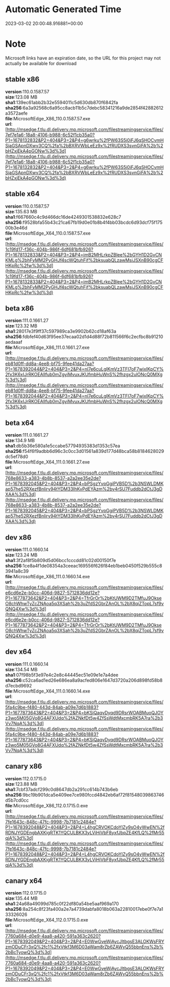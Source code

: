 # Automatic Generated Time
2023-03-02 20:00:48.916881+00:00

# Note
Microsoft links have an expiration date, so the URL for this project may not actually be available for download

## stable x86
**version**:110.0.1587.57  
**size**:123.08 MB  
**sha1**:139ec61abb2b32e5594011c5d630db870f6842fa  
**sha256**:6a3a92568c6a95cc8acb11b5c7debc58341216a9de2854f42882612a3572aefe  
**file**:MicrosoftEdge_X86_110.0.1587.57.exe  
**url**:[http://msedge.f.tlu.dl.delivery.mp.microsoft.com/filestreamingservice/files/7ef7e1a6-18a8-4106-b988-6c52f1cb35a0?P1=1678132832&P2=404&P3=2&P4=g6wrku%2fPW63S5i0iFJ6qSHOCvmHSjaGSApnDXwv3CQ%2fa%2bBXRVWbLeEz9x%2fRUDXS3svnGiFA%2b%2bHZxjEkA4pGONw%3d%3d](http://msedge.f.tlu.dl.delivery.mp.microsoft.com/filestreamingservice/files/7ef7e1a6-18a8-4106-b988-6c52f1cb35a0?P1=1678132832&P2=404&P3=2&P4=g6wrku%2fPW63S5i0iFJ6qSHOCvmHSjaGSApnDXwv3CQ%2fa%2bBXRVWbLeEz9x%2fRUDXS3svnGiFA%2b%2bHZxjEkA4pGONw%3d%3d)  

## stable x64
**version**:110.0.1587.57  
**size**:135.63 MB  
**sha1**:f667660c4c9d466dc16de4249301538832e628c7  
**sha256**:f9528bfa55b43c21ca67fb19d0e01b8b4f4bb03bcdc6d93dcf75f17500b3e46d  
**file**:MicrosoftEdge_X64_110.0.1587.57.exe  
**url**:[http://msedge.f.tlu.dl.delivery.mp.microsoft.com/filestreamingservice/files/1c19fd17-f36c-404b-986f-6df681bfb926?P1=1678132833&P2=404&P3=2&P4=imB2MHLrkpZBlee%2bGYH1D2GvCNKMLg%2bhFyMM2PyGHJf4scWQtuhFif%2bksuabQLzawMsiJSXnB90cgCFHKpRc%2fw%3d%3d](http://msedge.f.tlu.dl.delivery.mp.microsoft.com/filestreamingservice/files/1c19fd17-f36c-404b-986f-6df681bfb926?P1=1678132833&P2=404&P3=2&P4=imB2MHLrkpZBlee%2bGYH1D2GvCNKMLg%2bhFyMM2PyGHJf4scWQtuhFif%2bksuabQLzawMsiJSXnB90cgCFHKpRc%2fw%3d%3d)  

## beta x86
**version**:111.0.1661.27  
**size**:123.32 MB  
**sha1**:28017e3f9ff37c597989ca3e9902b62cd18af63a  
**sha256**:fdbfef40d63f95ee37ecaa02d1d4d88f72b811566f6c2ecfbc8b91210aedaaaf  
**file**:MicrosoftEdge_X86_111.0.1661.27.exe  
**url**:[http://msedge.f.tlu.dl.delivery.mp.microsoft.com/filestreamingservice/files/eb81d0ff-dd8a-4ee8-bf75-9fee41da27aa?P1=1678392044&P2=404&P3=2&P4=nl7e6cuLgIKmVz3TFI7oF7wixIKpCY%2fx3K6xIJrRKOEAllfub0mZgyiMvuxJKUfmbHuWnS%2fhzgx2ulONcQ0MXg%3d%3d](http://msedge.f.tlu.dl.delivery.mp.microsoft.com/filestreamingservice/files/eb81d0ff-dd8a-4ee8-bf75-9fee41da27aa?P1=1678392044&P2=404&P3=2&P4=nl7e6cuLgIKmVz3TFI7oF7wixIKpCY%2fx3K6xIJrRKOEAllfub0mZgyiMvuxJKUfmbHuWnS%2fhzgx2ulONcQ0MXg%3d%3d)  

## beta x64
**version**:111.0.1661.27  
**size**:134.9 MB  
**sha1**:db5b36e580a1e5ccabe57794935383d1353c57ea  
**sha256**:f54f6f9adbb6d96c3c0cc3d01561a839d177d48bca58b8184628029dc5ef78d0  
**file**:MicrosoftEdge_X64_111.0.1661.27.exe  
**url**:[http://msedge.f.tlu.dl.delivery.mp.microsoft.com/filestreamingservice/files/768e8633-a383-4b8b-8537-a2a2ee35e2de?P1=1678392045&P2=404&P3=2&P4=bPSgzYvpGgiPVB5D%2b3NSWLDMKap57he52RXezfBnIiry94tYDM33IhKvPdEYAzm%2bv4rSU7Fuddb2dCtJ3gDXAA%3d%3d](http://msedge.f.tlu.dl.delivery.mp.microsoft.com/filestreamingservice/files/768e8633-a383-4b8b-8537-a2a2ee35e2de?P1=1678392045&P2=404&P3=2&P4=bPSgzYvpGgiPVB5D%2b3NSWLDMKap57he52RXezfBnIiry94tYDM33IhKvPdEYAzm%2bv4rSU7Fuddb2dCtJ3gDXAA%3d%3d)  

## dev x86
**version**:111.0.1660.14  
**size**:123.24 MB  
**sha1**:3f2af8f5b809d5d06bcc1cccdd81c02d00150f7e  
**sha256**:1ce8a4f1de08354a3ceeac169556f626f84eb1beb0450f529b555c83941a8c39  
**file**:MicrosoftEdge_X86_111.0.1660.14.exe  
**url**:[http://msedge.f.tlu.dl.delivery.mp.microsoft.com/filestreamingservice/files/e6cd6e2e-b0cc-406d-9827-5712836dd12e?P1=1677873642&P2=404&P3=2&P4=TfrGrOr%2bKtUWM9D2TMfuJ9OkseO8chWhwTyZcZNAoa5q3XSah%2b3uZfdS2GbrZAnOL%2bX8qiZTopL7sf9vQNQ4Xw%3d%3d](http://msedge.f.tlu.dl.delivery.mp.microsoft.com/filestreamingservice/files/e6cd6e2e-b0cc-406d-9827-5712836dd12e?P1=1677873642&P2=404&P3=2&P4=TfrGrOr%2bKtUWM9D2TMfuJ9OkseO8chWhwTyZcZNAoa5q3XSah%2b3uZfdS2GbrZAnOL%2bX8qiZTopL7sf9vQNQ4Xw%3d%3d)  

## dev x64
**version**:111.0.1660.14  
**size**:134.54 MB  
**sha1**:07f98b5f3e97e4c2e8c44445ec51e09e1e7a4dee  
**sha256**:c52ca6ad1ed26e686ea8a9acfed806e1647d3720a206d898fd58b8d7ecbd9692  
**file**:MicrosoftEdge_X64_111.0.1660.14.exe  
**url**:[http://msedge.f.tlu.dl.delivery.mp.microsoft.com/filestreamingservice/files/5fa4c9be-f480-443d-84ab-a09e7d6b1883?P1=1677873643&P2=404&P3=2&P4=bKSiQaqvDyqd9DRsrWOABMuoQJOYz3wo5M05GVo8G4AFXUdq%2fAZNkfDt5w4ZfSsWdtMxcmbRK5A7ra%2b3Vv7NqA%3d%3d](http://msedge.f.tlu.dl.delivery.mp.microsoft.com/filestreamingservice/files/5fa4c9be-f480-443d-84ab-a09e7d6b1883?P1=1677873643&P2=404&P3=2&P4=bKSiQaqvDyqd9DRsrWOABMuoQJOYz3wo5M05GVo8G4AFXUdq%2fAZNkfDt5w4ZfSsWdtMxcmbRK5A7ra%2b3Vv7NqA%3d%3d)  

## canary x86
**version**:112.0.1715.0  
**size**:123.88 MB  
**sha1**:7cbf37adcf299c0d8647db2a291cc614b743b6eb  
**sha256**:9bc19b901dca5e409ee7ce980fccd4842eb6af72f81548039863746d5b7cd0cc  
**file**:MicrosoftEdge_X86_112.0.1715.0.exe  
**url**:[http://msedge.f.tlu.dl.delivery.mp.microsoft.com/filestreamingservice/files/7fe1643c-848c-47fc-9998-7b7181c2484e?P1=1678392048&P2=404&P3=2&P4=L4hgCRVOKCdoYIZy9sO4vWwEN%2fRDNJYGDEngbAXKigRTK1YQCULBKX3yLViHiVbF8yxfJbpZE4KfLQ%2fMr55qjA%3d%3d](http://msedge.f.tlu.dl.delivery.mp.microsoft.com/filestreamingservice/files/7fe1643c-848c-47fc-9998-7b7181c2484e?P1=1678392048&P2=404&P3=2&P4=L4hgCRVOKCdoYIZy9sO4vWwEN%2fRDNJYGDEngbAXKigRTK1YQCULBKX3yLViHiVbF8yxfJbpZE4KfLQ%2fMr55qjA%3d%3d)  

## canary x64
**version**:112.0.1715.0  
**size**:135.44 MB  
**sha1**:24a68a49099d785c0f22df80a54be5aaf969a170  
**sha256**:8a254c8f23fa400a2e7a4739dabfa8018b063a22810017ebe0f7e7a133326026  
**file**:MicrosoftEdge_X64_112.0.1715.0.exe  
**url**:[http://msedge.f.tlu.dl.delivery.mp.microsoft.com/filestreamingservice/files/7760a684-d0e9-4aa8-a420-591a363c2620?P1=1678392049&P2=404&P3=2&P4=E0WwGveWjAycJItbgsE3ALOKWsFRYzmODuCFr3xQ%2fc1%2fxVtkf3M6D03aWam8rZb6ZAWyQ55bbnEns%2b%2bBcTyowQ%3d%3d](http://msedge.f.tlu.dl.delivery.mp.microsoft.com/filestreamingservice/files/7760a684-d0e9-4aa8-a420-591a363c2620?P1=1678392049&P2=404&P3=2&P4=E0WwGveWjAycJItbgsE3ALOKWsFRYzmODuCFr3xQ%2fc1%2fxVtkf3M6D03aWam8rZb6ZAWyQ55bbnEns%2b%2bBcTyowQ%3d%3d)  

